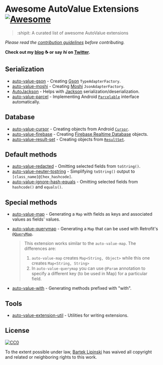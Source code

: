 # Awesome AutoValue Extensions [![Awesome](https://cdn.rawgit.com/sindresorhus/awesome/d7305f38d29fed78fa85652e3a63e154dd8e8829/media/badge.svg)](https://github.com/sindresorhus/awesome)

> :shipit: A curated list of awesome AutoValue extensions

*Please read the [contribution guidelines](CONTRIBUTING.md) before contributing.*

**Check out my [blog](https://medium.com/@blipinsk) :coffee: or say *hi* on [Twitter](https://twitter.com/blipinsk).**

## Serialization
* [auto-value-gson](https://github.com/rharter/auto-value-gson) - Creating [Gson](https://github.com/google/gson) `TypeAdapterFactory`.
* [auto-value-moshi](https://github.com/rharter/auto-value-moshi) - Creating [Moshi](https://github.com/square/moshi) `JsonAdapterFactory`.
* [AutoJackson](https://github.com/bgogetap/AutoJackson) - Helps with [Jackson](https://github.com/FasterXML/jackson) serialization/deserialization.
* [auto-value-parcel](https://github.com/rharter/auto-value-parcel) - Implementing Android [`Parcelable`](https://developer.android.com/reference/android/os/Parcelable.html) interface automatically.

## Database
* [auto-value-cursor](https://github.com/gabrielittner/auto-value-cursor) - Creating objects from Android [`Cursor`](https://developer.android.com/reference/android/database/Cursor.html).
* [auto-value-firebase](https://github.com/mattlogan/auto-value-firebase) - Creating [Firebase Realtime Database](https://firebase.google.com/docs/database/) objects.
* [auto-value-result-set](https://github.com/workarounds/auto-value-result-set) - Creating objects from [`ResultSet`](https://docs.oracle.com/javase/7/docs/api/java/sql/ResultSet.html).

## Default methods
* [auto-value-redacted](https://github.com/square/auto-value-redacted) - Omitting selected fields from `toString()`.
* [auto-value-neuter-tostring](https://github.com/agatti/auto-value-neuter-tostring) - Simplifying `toString()` output to `[class_name]@[hex_hashcode]`.
* [auto-value-ignore-hash-equals](https://github.com/REggar/auto-value-ignore-hash-equals) -  Omitting selected fields from `hashcode()` and `equals()`.

## Special methods
* [auto-value-map](https://github.com/cynnyx/auto-value-map) - Generating a `Map` with fields as keys and associated values as fields' values.
* [auto-value-querymap](https://github.com/oguzbabaoglu/auto-value-querymap) - Generating a `Map` that can be used with Retrofit's [`@QueryMap`](https://square.github.io/retrofit/2.x/retrofit/index.html?retrofit2/http/QueryMap.html).

  > This extension works similar to the `auto-value-map`. The differences are:
  >
  > 1. `auto-value-map` creates `Map<String, Object>` while this one creates `Map<String, String>`
  > 2. In `auto-value-querymap` you can use `@Param` annotation to specify a different key (to be used in Map) for a particular field.
* [auto-value-with](https://github.com/gabrielittner/auto-value-with) - Generating methods prefixed with "with".

## Tools
* [auto-value-extension-util](https://github.com/gabrielittner/auto-value-extension-util) - Utilities for writing extensions.

## License

[![CC0](https://i.creativecommons.org/p/zero/1.0/88x31.png)](https://creativecommons.org/publicdomain/zero/1.0/)

To the extent possible under law, [Bartek Lipinski](https://github.com/blipinsk) has waived all copyright and related or neighboring rights to this work.

<!--
1. Data interaction
    * gabrielittner/auto-value-cursor
    * mattlogan/auto-value-firebase
    * workarounds/auto-value-result-set
2. Serializers/Deserializers
    * rharter/auto-value-gson
    * rharter/auto-value-moshi
    * bgogetap/AutoJackson
3. Collection
    * cynnyx/auto-value-map
4. Android specific
    * rharter/auto-value-parcel
5. Library-specific
    * oguzbabaoglu/auto-value-querymap
    * m-zagorski/auto-value-base-adapter-item
6. Methods modification/generation
    * agatti/auto-value-neuter-tostring
    * square/auto-value-redacted
    * REggar/auto-value-ignore-hash-equals
    * gabrielittner/auto-value-with
-->
